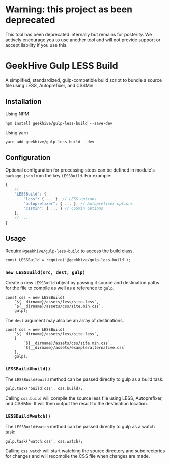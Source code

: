 # Warning: this project as been deprecated

This tool has been deprecated internally but remains for posterity.  We actively encourage you to use another tool and will not provide support or accept liability if you use this.

# GeekHive Gulp LESS Build

A simplified, standardized, gulp-compatible build script to bundle a source file using LESS, Autoprefixer, and CSSMin

## Installation

Using NPM

```
npm install geekhive/gulp-less-build --save-dev
```

Using yarn

```
yarn add geekhive/gulp-less-build --dev
```

## Configuration

Optional configuration for processing steps can be defined in module's `package.json` from the key `LESSBuild`.  For example:

```js
{
    // ...
    "LESSBuild": {
        "less": { ... }, // LESS options
        "autoprefixer": { ... }, // Autoprefixer options
        "cssmin": { ... } // CSSMin options
    },
    // ...
}
```

## Usage

Require `@geekhive/gulp-less-build` to access the build class.

```
const LESSBuild = require('@geekhive/gulp-less-build');
```

### `new LESSBuild(src, dest, gulp)`

Create a new `LESSBuild` object by passing it source and destination paths for the file to compile as well as a reference to `gulp`.

```
const css = new LESSBuild(
    `${__dirname}/assets/less/site.less`,
    `${__dirname}/assets/css/site.min.css`,
    gulp);
```

The `dest` argument may also be an array of destinations.

```
const css = new LESSBuild(
    `${__dirname}/assets/less/site.less`,
    [
        `${__dirname}/assets/css/site.min.css`,
        `${__dirname}/assets/example/alternative.css`
    ],
    gulp);
```

### `LESSBuild#build()`

The `LESSBuild#build` method can be passed directly to gulp as a build task:

```
gulp.task('build:css', css.build);
```

Calling `css.build` will compile the source less file using LESS, Autoprefixer, and CSSMin. It will then output the result to the destination location.

### `LESSBuild#watch()`

The `LESSBuild#watch` method can be passed directly to gulp as a watch task:

```
gulp.task('watch:css', css.watch);
```

Calling `css.watch` will start watching the source directory and subdirectories for changes and will recompile the CSS file when changes are made.
